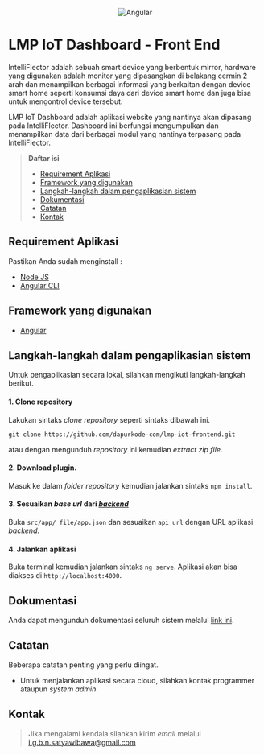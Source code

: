 <p align="center">
    <img alt="Angular" src="https://img.shields.io/badge/Angular-DD0031?style=for-the-badge&logo=angular&logoColor=white">
</p>

# LMP IoT Dashboard - Front End

IntelliFlector adalah sebuah smart device yang berbentuk mirror, hardware yang digunakan adalah monitor yang dipasangkan di belakang cermin 2 arah dan menampilkan berbagai informasi yang berkaitan dengan device smart home seperti konsumsi daya dari device smart home dan juga bisa untuk mengontrol device tersebut.

LMP IoT Dashboard adalah aplikasi website yang nantinya akan dipasang pada IntelliFlector. Dashboard ini berfungsi mengumpulkan dan menampilkan data dari berbagai modul yang nantinya terpasang pada IntelliFlector.

> **Daftar isi**
>- [Requirement Aplikasi](#requirement-aplikasi)
>- [Framework yang digunakan](#framework-yang-digunakan)
>- [Langkah-langkah dalam pengaplikasian sistem](#langkah-langkah-dalam-pengaplikasian-sistem)
>- [Dokumentasi](#dokumentasi)
>- [Catatan](#catatan)
>- [Kontak](#kontak)

## Requirement Aplikasi

Pastikan Anda sudah menginstall :

- [Node JS](https://nodejs.org/en/)
- [Angular CLI](https://angular.io/guide/setup-local)

## Framework yang digunakan

- [Angular](https://angular.io/)

## Langkah-langkah dalam pengaplikasian sistem

Untuk pengaplikasian secara lokal, silahkan mengikuti langkah-langkah berikut.

#### 1. Clone repository

Lakukan sintaks _clone repository_ seperti sintaks dibawah ini.

    git clone https://github.com/dapurkode-com/lmp-iot-frontend.git

atau dengan mengunduh _repository_ ini kemudian _extract zip file_.

#### 2. Download plugin.

Masuk ke dalam _folder repository_  kemudian jalankan sintaks `npm install`.

#### 3. Sesuaikan _base url_ dari [_backend_](https://github.com/dapurkode-com/lmp-iot-backend/)

Buka `src/app/_file/app.json` dan sesuaikan `api_url` dengan URL aplikasi _backend_.

#### 4. Jalankan aplikasi 

Buka terminal kemudian jalankan sintaks `ng serve`. Aplikasi akan bisa diakses di `http://localhost:4000`.

## Dokumentasi

Anda dapat mengunduh dokumentasi seluruh sistem melalui [link ini](https://github.com/dapurkode-com/lmp-iot-backend/blob/master/docs/files/Dokumentasi.pdf).

## Catatan

Beberapa catatan penting yang perlu diingat.
- Untuk menjalankan aplikasi secara cloud, silahkan kontak programmer ataupun _system admin_.

## Kontak
> Jika mengalami kendala silahkan kirim _email_ melalui [i.g.b.n.satyawibawa@gmail.com](mailto:i.g.b.n.satyawibawa@gmail.com)
